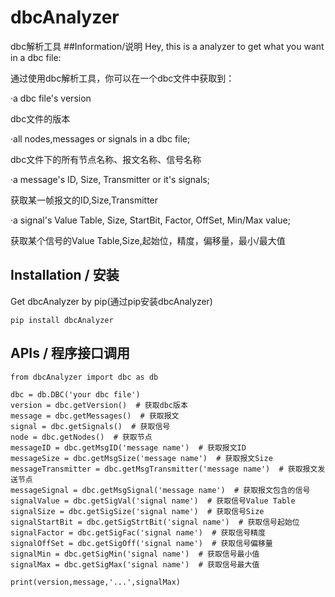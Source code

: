# dbcAnalyzer
dbc解析工具
##Information/说明
Hey, this is a analyzer to get what you want in a dbc file:

通过使用dbc解析工具，你可以在一个dbc文件中获取到：

·a dbc file's version

dbc文件的版本

·all nodes,messages or signals in a dbc file;

dbc文件下的所有节点名称、报文名称、信号名称

·a message's ID, Size, Transmitter or it's signals;

获取某一帧报文的ID,Size,Transmitter

·a signal's Value Table, Size, StartBit, Factor, OffSet, Min/Max value; 

获取某个信号的Value Table,Size,起始位，精度，偏移量，最小/最大值

## Installation / 安装

Get dbcAnalyzer by pip(通过pip安装dbcAnalyzer)

`pip install dbcAnalyzer`

## APIs / 程序接口调用

```
from dbcAnalyzer import dbc as db

dbc = db.DBC('your dbc file')  
version = dbc.getVersion()  # 获取dbc版本
message = dbc.getMessages()  # 获取报文
signal = dbc.getSignals()  # 获取信号
node = dbc.getNodes()  # 获取节点
messageID = dbc.getMsgID('message name')  # 获取报文ID  
messageSize = dbc.getMsgSize('message name')  # 获取报文Size
messageTransmitter = dbc.getMsgTransmitter('message name')  # 获取报文发送节点  
messageSignal = dbc.getMsgSignal('message name')  # 获取报文包含的信号
signalValue = dbc.getSigVal('signal name')  # 获取信号Value Table
signalSize = dbc.getSigSize('signal name')  # 获取信号Size
signalStartBit = dbc.getSigStrtBit('signal name')  # 获取信号起始位
signalFactor = dbc.getSigFac('signal name')  # 获取信号精度
signalOffSet = dbc.getSigOff('signal name')  # 获取信号偏移量
signalMin = dbc.getSigMin('signal name')  # 获取信号最小值
signalMax = dbc.getSigMax('signal name')  # 获取信号最大值

print(version,message,'...',signalMax)
```






